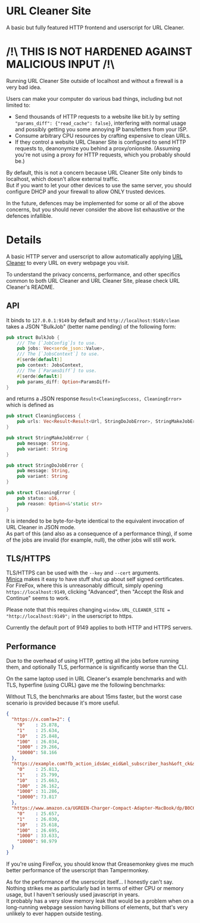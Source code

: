 # URL Cleaner Site

A basic but fully featured HTTP frontend and userscript for URL Cleaner.

# /!\\ THIS IS NOT HARDENED AGAINST MALICIOUS INPUT /!\\

Running URL Cleaner Site outside of localhost and without a firewall is a very bad idea.

Users can make your computer do various bad things, including but not limited to:

- Send thousands of HTTP requests to a website like bit.ly by setting `"params_diff": {"read_cache": false}`, interfering with normal usage and possibly getting you some annoying IP bans/letters from your ISP.
- Consume arbitrary CPU resources by crafting expensive to clean URLs.
- If they control a website URL Cleaner Site is configured to send HTTP requests to, deanonymize you behind a proxy/onionsite. (Assuming you're not using a proxy for HTTP requests, which you probably should be.)

By default, this is not a concern because URL Cleaner Site only binds to localhost, which doesn't allow external traffic.  
But if you want to let your other devices to use the same server, you should configure DHCP and your firewall to allow ONLY trusted devices.

In the future, defences may be implemented for some or all of the above concerns, but you should never consider the above list exhaustive or the defences infallible.

# Details

A basic HTTP server and userscript to allow automatically applying [URL Cleaner](https://github.com/Scripter17/url-cleaner) to every URL on every webpage you visit.

To understand the privacy concerns, performance, and other specifics common to both URL Cleaner and URL Cleaner Site, please check URL Cleaner's README.

## API

It binds to `127.0.0.1:9149` by default and `http://localhost:9149/clean` takes a JSON "BulkJob" (better name pending) of the following form:

```Rust
pub struct BulkJob {
    /// The [`JobConfig`]s to use.
    pub jobs: Vec<serde_json::Value>,
    /// The [`JobsContext`] to use.
    #[serde(default)]
    pub context: JobsContext,
    /// The [`ParamsDiff`] to use.
    #[serde(default)]
    pub params_diff: Option<ParamsDiff>
}
```

and returns a JSON response `Result<CleaningSuccess, CleaningError>` which is defined as

```Rust
pub struct CleaningSuccess {
    pub urls: Vec<Result<Result<Url, StringDoJobError>, StringMakeJobError>>
}

pub struct StringMakeJobError {
    pub message: String,
    pub variant: String
}

pub struct StringDoJobError {
    pub message: String,
    pub variant: String
}

pub struct CleaningError {
    pub status: u16,
    pub reason: Option<&'static str>
}
```

It is intended to be byte-for-byte identical to the equivalent invocation of URL Cleaner in JSON mode.  
As part of this (and also as a consequence of a performance thing), if some of the jobs are invalid (for example, null), the other jobs will still work.

## TLS/HTTPS

TLS/HTTPS can be used with the `--key` and `--cert` arguments.  
[Minica](https://github.com/jsha/minica) makes it easy to have stuff shut up about self signed certificates.  
For FireFox, where this is unreasonably difficult, simply opening `https://localhost:9149`, clicking "Advanced", then "Accept the Risk and Continue" seems to work.

Please note that this requires changing `window.URL_CLEANER_SITE = "http://localhost:9149";` in the userscript to https.

Currently the default port of 9149 applies to both HTTP and HTTPS servers.

## Performance

Due to the overhead of using HTTP, getting all the jobs before running them, and optionally TLS, performance is significantly worse than the CLI.

On the same laptop used in URL Cleaner's example benchmarks and with TLS, hyperfine (using CURL) gave me the following benchmarks:

Without TLS, the benchmarks are about 15ms faster, but the worst case scenario is provided because it's more useful.

```Json
{
  "https://x.com?a=2": {
    "0"    : 25.878,
    "1"    : 25.634,
    "10"   : 25.848,
    "100"  : 26.034,
    "1000" : 29.266,
    "10000": 58.166
  },
  "https://example.com?fb_action_ids&mc_eid&ml_subscriber_hash&oft_ck&s_cid&unicorn_click_id": {
    "0"    : 25.813,
    "1"    : 25.799,
    "10"   : 25.663,
    "100"  : 26.162,
    "1000" : 31.286,
    "10000": 73.817
  },
  "https://www.amazon.ca/UGREEN-Charger-Compact-Adapter-MacBook/dp/B0C6DX66TN/ref=sr_1_5?crid=2CNEQ7A6QR5NM&keywords=ugreen&qid=1704364659&sprefix=ugreen%2Caps%2C139&sr=8-5&ufe=app_do%3Aamzn1.fos.b06bdbbe-20fd-4ebc-88cf-fa04f1ca0da8": {
    "0"    : 25.657,
    "1"    : 26.030,
    "10"   : 25.618,
    "100"  : 26.695,
    "1000" : 33.633,
    "10000": 98.979
  }
}
```

If you're using FireFox, you should know that Greasemonkey gives me much better performance of the userscript than Tampermonkey.  

As for the performance of the userscript itself... I honestly can't say. Nothing strikes me as particularly bad in terms of either CPU or memory usage, but I haven't seriously used javascript in years.  
It probably has a very slow memory leak that would be a problem when on a long-running webpage session having billions of elements, but that's very unlikely to ever happen outside testing.
